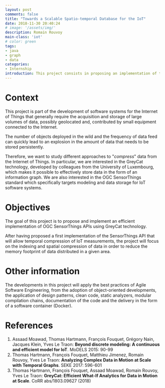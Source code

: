 ```yaml
---
layout: post
comments: false
title: "Towards a Scalable Spatio-temporal Database for the IoT"
date: 2018-11-30 20:40:24
# image: '/assets/img/'
description: Romain Rouvoy
main-class: 'iot'
# color: green
tags:
- java
- graph
- data
categories:
- Internship
introduction: This project consists in proposing an implementation of the OGC SensorThings standard with the GreyCat timer graph storage technology.
---
```


# Context
This project is part of the development of software systems for the Internet of Things that generally require the acquisition and storage of large volumes of data, possibly geolocated and, contributed by small equipment connected to the Internet.

The number of objects deployed in the wild and the frequency of data feed can quickly lead to an explosion in the amount of data that needs to be stored persistently.

Therefore, we want to study different approaches to "_compress_" data from the Internet of Things. In particular, we are interested in the GreyCat technology, developed by colleagues from the University of Luxembourg, which makes it possible to effectively store data in the form of an information graph. We are also interested in the OGC SensorThings standard which specifically targets modeling and data storage for IoT software systems.


# Objectives
The goal of this project is to propose and implement an efficient implementation of OGC SensorThings APIs using GreyCat technology.

After having proposed a first implementation of the SensorThings API that will allow temporal compression of IoT measurements, the project will focus on the indexing and spatial compression of data in order to reduce the memory footprint of data distributed in a given area.

# Other information
The developments in this project will apply the best practices of Agile Software Engineering, from the adoption of object-oriented developments, the application of design patterns, clean code, static analyzers, modular compilation chains, documentation of the code and the delivery in the form of a software container (Docker).

# References
1. Assaad Moawad, Thomas Hartmann, François Fouquet, Grégory Nain, Jacques Klein, Yves Le Traon: **Beyond discrete modeling: A continuous and efficient model for IoT**. MoDELS 2015: 90-99
2. Thomas Hartmann, François Fouquet, Matthieu Jimenez, Romain Rouvoy, Yves Le Traon: **Analyzing Complex Data in Motion at Scale with Temporal Graphs**. SEKE 2017: 596-601
3. Thomas Hartmann, François Fouquet, Assaad Moawad, Romain Rouvoy, Yves Le Traon: **GreyCat: Efficient What-If Analytics for Data in Motion at Scale**. CoRR abs/1803.09627 (2018)
